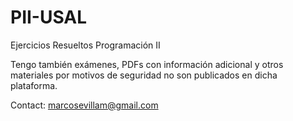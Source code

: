 # PII-USAL
Ejercicios Resueltos Programación II 

Tengo también exámenes, PDFs con información adicional y otros materiales por motivos de seguridad no son publicados en dicha plataforma.

Contact: marcosevillam@gmail.com
